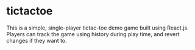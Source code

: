 # tictactoe
This is a simple, single-player tictac-toe demo game built using React.js. Players can track the game using history during play time, and revert changes if they want to.
